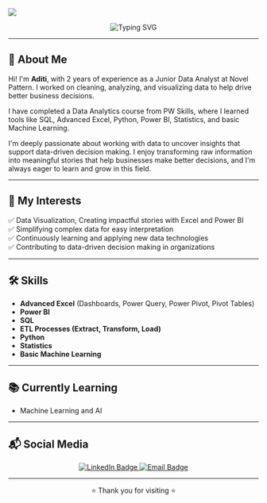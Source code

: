 <img src="https://capsule-render.vercel.app/api?type=waving&color=gradient&height=100&section=header&text=Hi+I'm+Aditi+👋&fontSize=30" />

<p align="center">
 
  <img src="https://readme-typing-svg.demolab.com?font=Fira+Code&size=24&pause=1000&color=F7BE3D&center=true&vCenter=true&width=800&lines=Data+Analyst+%7C+Excel%2C+SQL%2C+Python%2C+Power+BI+Enthusiast" alt="Typing SVG" />
</p>



---

## 🌟 About Me

Hi! I'm **Aditi**, with 2 years of experience as a Junior Data Analyst at Novel Pattern. I worked on cleaning, analyzing, and visualizing data to help drive better business decisions.

I have completed a Data Analytics course from PW Skills, where I learned tools like SQL, Advanced Excel, Python, Power BI, Statistics, and basic Machine Learning.

I'm deeply passionate about working with data to uncover insights that support data-driven decision making. I enjoy transforming raw information into meaningful stories that help businesses make better decisions, and I'm always eager to learn and grow in this field.


---

## 🎯 My Interests

✅ Data Visualization, Creating impactful stories with Excel and Power BI  
✅ Simplifying complex data for easy interpretation  
✅ Continuously learning and applying new data technologies  
✅ Contributing to data-driven decision making in organizations  

---

## 🛠️ Skills

- **Advanced Excel** (Dashboards, Power Query, Power Pivot, Pivot Tables)  
- **Power BI**  
- **SQL**
- **ETL Processes (Extract, Transform, Load)**
- **Python**  
- **Statistics**  
- **Basic Machine Learning**  

---

## 📚 Currently Learning

- Machine Learning and AI

---

## 📬 Social Media

<p align="center">
  <a href="www.linkedin.com/in/
aditi-sharma719
" target="_blank">
    <img src="https://img.shields.io/badge/LinkedIn-Connect-blue?style=for-the-badge&logo=linkedin" alt="LinkedIn Badge"/>
  </a>
  <a href="mailto:aditisharma8416@gmail.com" target="_blank">
    <img src="https://img.shields.io/badge/Email-Send-red?style=for-the-badge&logo=gmail" alt="Email Badge"/>
  </a>
</p>

---

<p align="center">
  ⭐ Thank you for visiting ⭐
</p>

